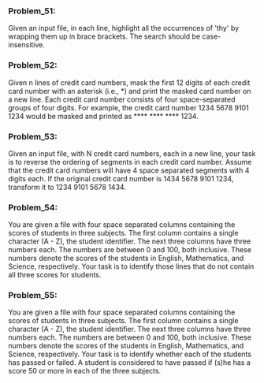 ### Problem_51:
Given an input file, in each line, highlight all the occurrences of 'thy' by wrapping them up in brace brackets. The search should be case-insensitive.

### Problem_52:
Given n lines of credit card numbers, mask the first 12 digits of each credit card number with an asterisk (i.e., *) and print the masked card number on a new line. Each credit card number consists of four space-separated groups of four digits. For example, the credit card number 1234 5678 9101 1234 would be masked and printed as **** **** **** 1234.

### Problem_53:
Given an input file, with N credit card numbers, each in a new line, your task is to reverse the ordering of segments in each credit card number. Assume that the credit card numbers will have 4 space separated segments with 4 digits each. If the original credit card number is 1434 5678 9101 1234, transform it to 1234 9101 5678 1434.

### Problem_54:
You are given a file with four space separated columns containing the scores of students in three subjects. The first column contains a single character (A - Z), the student identifier. The next three columns have three numbers each. The numbers are between 0 and 100, both inclusive. These numbers denote the scores of the students in English, Mathematics, and Science, respectively. Your task is to identify those lines that do not contain all three scores for students.

### Problem_55:
You are given a file with four space separated columns containing the scores of students in three subjects. The first column contains a single character (A - Z), the student identifier. The next three columns have three numbers each. The numbers are between 0 and 100, both inclusive. These numbers denote the scores of the students in English, Mathematics, and Science, respectively. Your task is to identify whether each of the students has passed or failed. A student is considered to have passed if (s)he has a score 50 or more in each of the three subjects.

